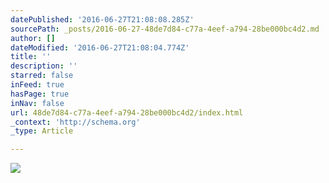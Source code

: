```yaml
---
datePublished: '2016-06-27T21:08:08.285Z'
sourcePath: _posts/2016-06-27-48de7d84-c77a-4eef-a794-28be000bc4d2.md
author: []
dateModified: '2016-06-27T21:08:04.774Z'
title: ''
description: ''
starred: false
inFeed: true
hasPage: true
inNav: false
url: 48de7d84-c77a-4eef-a794-28be000bc4d2/index.html
_context: 'http://schema.org'
_type: Article

---
```

![](https://the-grid-user-content.s3-us-west-2.amazonaws.com/49e1c23d-c695-4281-9e1c-862b4eac899c.jpg)
